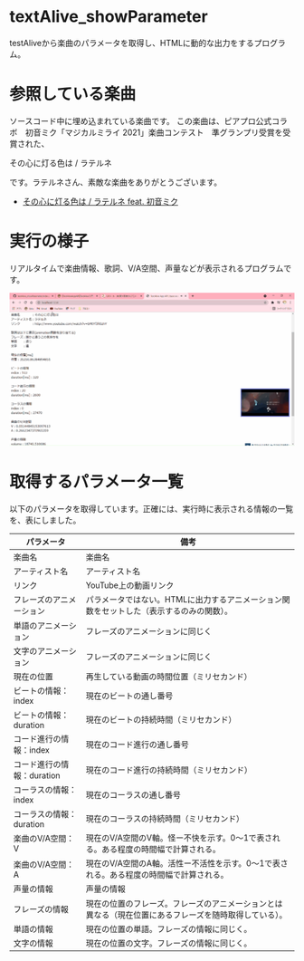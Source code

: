 # textAlive_showParameter
testAliveから楽曲のパラメータを取得し、HTMLに動的な出力をするプログラム。

# 参照している楽曲
ソースコード中に埋め込まれている楽曲です。
この楽曲は、ピアプロ公式コラボ　初音ミク「マジカルミライ 2021」楽曲コンテスト　準グランプリ受賞を受賞された、

その心に灯る色は / ラテルネ

です。ラテルネさん、素敵な楽曲をありがとうございます。<br>
* [その心に灯る色は / ラテルネ feat. 初音ミク](https://www.youtube.com/watch?v=bMtYf3R0zhY)

# 実行の様子
リアルタイムで楽曲情報、歌詞、V/A空間、声量などが表示されるプログラムです。

<img src="https://github.com/mimuro-lab/textAlive_showParameter/blob/main/result/result_movie.gif">

# 取得するパラメータ一覧
以下のパラメータを取得しています。正確には、実行時に表示される情報の一覧を、表にしました。

|  パラメータ  | 備考  |
| ---- | ---- |
|  楽曲名  |  楽曲名  |
|  アーティスト名  |  アーティスト名  |
|  リンク  |  YouTube上の動画リンク  |
|  フレーズのアニメーション  |  パラメータではない。HTMLに出力するアニメーション関数をセットした（表示するのみの関数）。  |
|  単語のアニメーション  |  フレーズのアニメーションに同じく  |
|  文字のアニメーション  |  フレーズのアニメーションに同じく  |
|  現在の位置  |  再生している動画の時間位置（ミリセカンド）  |
|  ビートの情報：index  |  現在のビートの通し番号  |
|  ビートの情報：duration  |  現在のビートの持続時間（ミリセカンド）  |
|  コード進行の情報：index  |  現在のコード進行の通し番号  |
|  コード進行の情報：duration  |  現在のコード進行の持続時間（ミリセカンド）  |
|  コーラスの情報：index  |  現在のコーラスの通し番号  |
|  コーラスの情報：duration  |  現在のコーラスの持続時間（ミリセカンド）  |
|  楽曲のV/A空間：V  |  現在のV/A空間のV軸。怪ー不快を示す。0～1で表される。ある程度の時間幅で計算される。  |
|  楽曲のV/A空間：A  |  現在のV/A空間のA軸。活性ー不活性を示す。0～1で表される。ある程度の時間幅で計算される。  |
|  声量の情報  |  声量の情報  |
|  フレーズの情報  |  現在の位置のフレーズ。フレーズのアニメーションとは異なる（現在位置にあるフレーズを随時取得している）。  |
|  単語の情報  |  現在の位置の単語。フレーズの情報に同じく。  |
|  文字の情報  |  現在の位置の文字。フレーズの情報に同じく。  |
